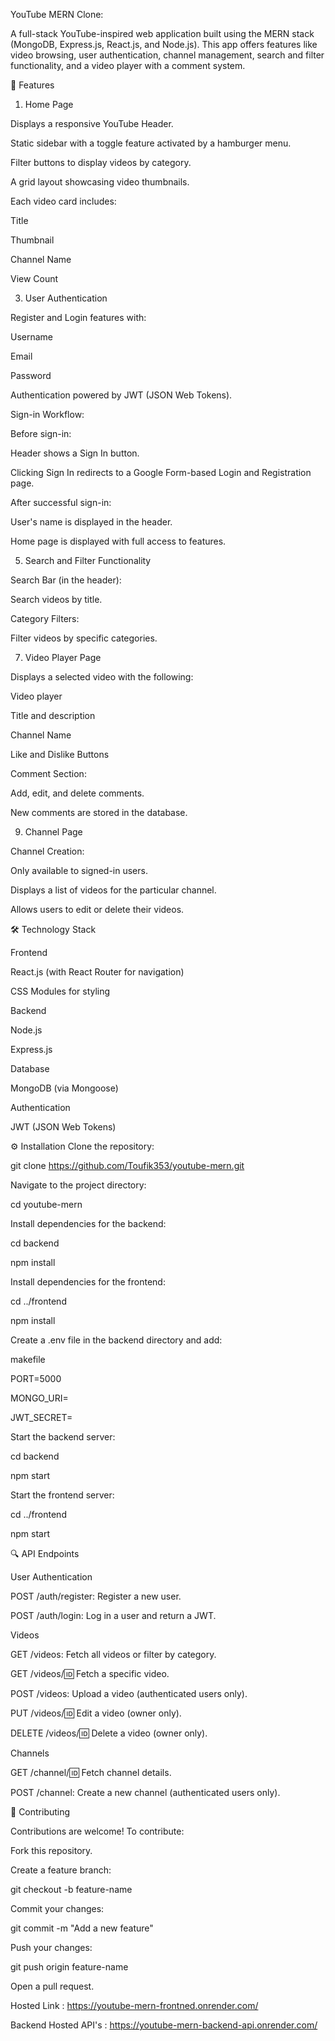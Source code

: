 YouTube MERN Clone:

A full-stack YouTube-inspired web application built using the MERN stack (MongoDB, Express.js, React.js, and Node.js). This app offers features like video browsing, user authentication, channel management, search and filter functionality, and a video player with a comment system.

🚀 Features

1. Home Page
   
Displays a responsive YouTube Header.

Static sidebar with a toggle feature activated by a hamburger menu.

Filter buttons to display videos by category.

A grid layout showcasing video thumbnails.

Each video card includes:

Title

Thumbnail

Channel Name

View Count

3. User Authentication
   
Register and Login features with:

Username

Email

Password

Authentication powered by JWT (JSON Web Tokens).

Sign-in Workflow:

Before sign-in:

Header shows a Sign In button.

Clicking Sign In redirects to a Google Form-based Login and Registration page.

After successful sign-in:

User's name is displayed in the header.

Home page is displayed with full access to features.

5. Search and Filter Functionality
   
Search Bar (in the header):

Search videos by title.

Category Filters:

Filter videos by specific categories.

7. Video Player Page
   
Displays a selected video with the following:

Video player

Title and description

Channel Name

Like and Dislike Buttons

Comment Section:

Add, edit, and delete comments.

New comments are stored in the database.

9. Channel Page
    
Channel Creation:

Only available to signed-in users.

Displays a list of videos for the particular channel.

Allows users to edit or delete their videos.

🛠️ Technology Stack

Frontend

React.js (with React Router for navigation)

CSS Modules for styling

Backend

Node.js

Express.js

Database

MongoDB (via Mongoose)

Authentication

JWT (JSON Web Tokens)

⚙️ Installation
Clone the repository:


git clone https://github.com/Toufik353/youtube-mern.git

Navigate to the project directory:

cd youtube-mern

Install dependencies for the backend:

cd backend  

npm install  

Install dependencies for the frontend:

cd ../frontend  

npm install  

Create a .env file in the backend directory and add:

makefile

PORT=5000

MONGO_URI=<Your MongoDB connection string>

JWT_SECRET=<Your JWT secret>

Start the backend server:

cd backend  

npm start  

Start the frontend server:

cd ../frontend  

npm start  

🔍 API Endpoints

User Authentication

POST /auth/register: Register a new user.

POST /auth/login: Log in a user and return a JWT.

Videos

GET /videos: Fetch all videos or filter by category.

GET /videos/:id: Fetch a specific video.

POST /videos: Upload a video (authenticated users only).

PUT /videos/:id: Edit a video (owner only).

DELETE /videos/:id: Delete a video (owner only).

Channels

GET /channel/:id: Fetch channel details.

POST /channel: Create a new channel (authenticated users only).

🤝 Contributing

Contributions are welcome! To contribute:

Fork this repository.

Create a feature branch:

git checkout -b feature-name

Commit your changes:


git commit -m "Add a new feature"  

Push your changes:

git push origin feature-name

Open a pull request.

Hosted Link : https://youtube-mern-frontned.onrender.com/

Backend Hosted API's : https://youtube-mern-backend-api.onrender.com/

